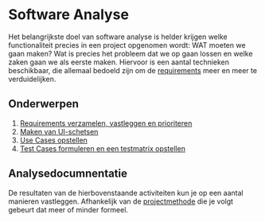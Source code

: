 Software Analyse
====

Het belangrijkste doel van software analyse is helder krijgen welke functionaliteit precies in een project opgenomen wordt: WAT moeten we gaan maken? Wat is precies het probleem dat we op gaan lossen en welke zaken gaan we als eerste maken. Hiervoor is een aantal technieken beschikbaar, die allemaal bedoeld zijn om de [requirements](Requirements) meer en meer te verduidelijken.

## Onderwerpen 

1. [Requirements verzamelen, vastleggen en prioriteren](Requirements)
2. [Maken van UI-schetsen](UI-Schetsen)
3. [Use Cases opstellen](UseCases)
4. [Test Cases formuleren en een testmatrix opstellen](TestCases)

## Analysedocumnentatie

De resultaten van de hierbovenstaande activiteiten kun je op een aantal manieren vastleggen. Afhankelijk van de [projectmethode](Methodiek) die je volgt gebeurt dat meer of minder formeel.
